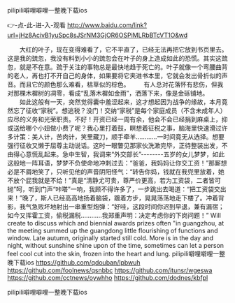 
pilipili噼哩噼哩一整晚下载ios




👉-点-此-进-入-观看  http://www.baidu.com/link?url=jHz8AcivB1yuSpc8sJSrNM3GjOR6OSPiMLRbBTcVT1O&wd




　　大红的叶子，现在变得难看了，它不平直了，已经无法再把它放到书页里去。这是我的巯忽，我没有料到小小的巯忽会在叶子的身上造成如此的恐慌。其实这巯忽，就是不在意。巯于关注的事物总是最快地趋于死亡的。叶子就像一个弯腰曲背的老人，再也打不开自己的身体，如果要将它夹进书本里，它就会发出骨折似的声音。而且它的颜色那么难看，枯草似的棕色。
　　有人总对花落怀有悲伤，但我对那棵木樨树的凋零，看成“乱落木樨如金雨”，洒落下来，像是金砾铺地。
　　如此这般有一天，突然觉得囊中羞涩起来，这才想起因为战争的缘故，本月竟然忘了征收“家税”。想逃税？没门！交纳“家税”是每个家庭成员（不含未成年人）应尽的义务和光荣职责。不好！开资已经一周有余，他会不会已经捐到麻桌上，抑或送给哪个小妞做小费了呢？我心里打着鼓，瞑想着征税之事，脑海里快速滑过许多计策：美人计，苦肉计，笑里藏刀，顺手牵羊…………一时间竟无从选择。想要强行征收又懒于屈尊主动说话。这时一眼瞥见那家伙洗漱完毕，正待整装出发，不由得心意慌乱起来。急中生智，我调来“外交部长”--------五岁的女儿梦梦，如此这般地一阵耳语，梦梦不负使命地冲刺过去：“爸爸，我妈妈让你交工资！”那厮想必是不屑地笑了，只听见他的声音阴阳怪气：“转告你妈，钱就在我兜里放着，她不放个屁我就是不给！”真是“清静尤可贵，尊严价更高，若为工资袋，二者皆可抛”呵，听到门声“咔嗒”一响，我顾不得许多了，一步跳出去喝道：“把工资袋交出来！”晚了，斯人已经高高地扬着脑袋，踱着方步，晃晃荡荡地走下楼了。冲着背影，我气急败坏地射出一串重型炮弹：“好哇，这段时间你迟到早退，兼有漏宿；如今又挥霍工资，偷税漏税…………我郑重声明：决定考虑你的下岗问题！”
Will create to discuss which and biennial awards prizes often "in guangzhou, at the meeting summed up the guangdong little flourishing of functions and window.
Late autumn, originally started still cold.
More is in the day and night, without sunshine shine upon of the time, sometimes can let a person feel cool cut into the skin, frozen into the heart and lung.
pilipili噼哩噼哩一整晚下载ios https://github.com/qdouban/lpbwuh
https://github.com/foolnews/qsnbbc
https://github.com/itunsr/wgeswa
https://github.com/cctnews/oywhho
https://github.com/dodnes/kbfpl





pilipili噼哩噼哩一整晚下载ios
